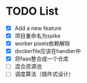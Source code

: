 # TODO List

- [x] Add a new feature
- [x] 项目重命名为spike
- [x] worker pixels依赖解除
- [x] dockerfile应该在handler中
- [x] 将faas整合成一个仓库
- [ ] 混合资源池
- [ ] 调度算法（插件式设计）
